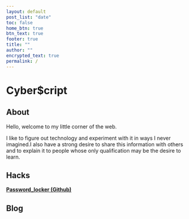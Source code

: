 ```yaml
---
layout: default
post_list: "date"
toc: false
home_btn: true
btn_text: true
footer: true
title: ""
author: ""
encrypted_text: true
permalink: /
---
```


#  Cyber$cript

##  About
Hello, welcome to my little corner of the web.

I like to figure out technology and experiment with it in ways I
never imagined.I also have a strong desire to share this information with
others and to explain it to people whose only qualification may be the desire to learn.

## Hacks

[**Password_locker (Github)**](https://github.com/jeffubayi/Password-locker)


## Blog
